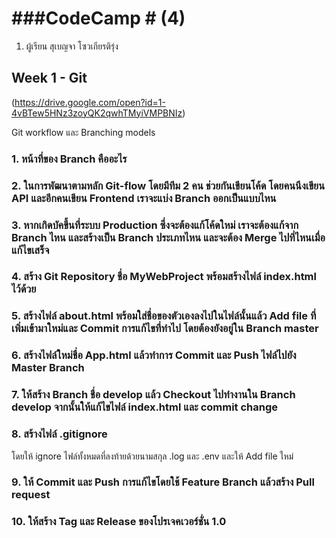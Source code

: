 # ###CodeCamp # (4)

1. ผู้เรียน สุเบญจา โซวเกียรติรุ่ง

## Week 1 - Git 
(https://drive.google.com/open?id=1-4vBTew5HNz3zoyQK2qwhTMyiVMPBNIz)

Git workflow และ Branching models

### 1. หน้าที่ของ Branch คืออะไร

### 2. ในการพัฒนาตามหลัก Git-flow โดยมีทีม 2 คน ช่วยกันเขียนโค้ด โดยคนนึงเขียน API และอีกคนเขียน Frontend เราจะแบ่ง Branch ออกเป็นแบบไหน

### 3. หากเกิดบัคขึ้นที่ระบบ Production ซึ่งจะต้องแก้โค้ดใหม่ เราจะต้องแก้จาก Branch ไหน และสร้างเป็น Branch ประเภทไหน และจะต้อง Merge ไปที่ไหนเมื่อแก้ไขเสร็จ

### 4. สร้าง Git Repository ชื่อ MyWebProject พร้อมสร้างไฟล์ index.html ไว้ด้วย

### 5. สร้างไฟล์ about.html พร้อมใส่ชื่อของตัวเองลงไปในไฟล์นั้นแล้ว Add file ที่เพิ่มเข้ามาใหม่และ Commit การแก้ไขที่ทําไป โดยต้องยังอยู่ใน Branch master

### 6. สร้างไฟล์ใหม่ชื่อ App.html แล้วทําการ Commit และ Push ไฟล์ไปยัง Master Branch

### 7. ให้สร้าง Branch ชื่อ develop แล้ว Checkout ไปทํางานใน Branch develop จากนั้นให้แก้ไขไฟล์ index.html และ commit change

### 8. สร้างไฟล์ .gitignore 
โดยให้ ignore ไฟล์ทั้งหมดที่ลงท้ายด้วยนามสกุล .log และ .env และให้ Add file ใหม่

### 9. ให้ Commit และ Push การแก้ไขโดยใช้ Feature Branch แล้วสร้าง Pull request
### 10. ให้สร้าง Tag และ Release ของโปรเจคเวอร์ชั่น 1.0
